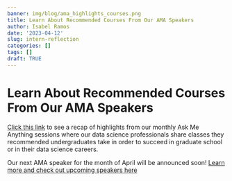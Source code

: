 ```yaml
---
banner: img/blog/ama_highlights_courses.png
title: Learn About Recommended Courses From Our AMA Speakers 
author: Isabel Ramos
date: '2023-04-12'
slug: intern-reflection
categories: []
tags: []
draft: TRUE
---
```

# Learn About Recommended Courses From Our AMA Speakers 

[Click this link](https://youtu.be/zX38rnf1Qj4) to see a recap of highlights from our monthly Ask Me Anything sessions where our data science professionals share classes they recommended undergraduates take in order to succeed in graduate school or in their data science careers.

Our next AMA speaker for the month of April will be announced soon! [Learn more and check out upcoming speakers here](https://project-dafanh.netlify.app/careers)

